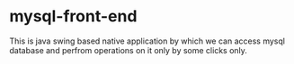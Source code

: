 # mysql-front-end
This is java swing based native application by which we can access mysql database and perfrom operations on it only by some clicks only.
